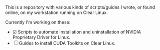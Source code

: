 This is a repository with various kinds of scripts/guides I wrote, or found online, on my workstation running on Clear Linux.

Currently I'm working on these:
- ☑ Scripts to automate installation and uninstallation of NVIDIA Proprietary Driver for Linux.
- ☐ Guides to install CUDA Toolkits on Clear Linux.
